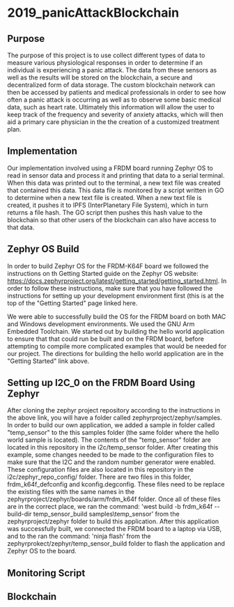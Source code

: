 # 2019_panicAttackBlockchain

## Purpose
The purpose of this project is to use collect different types of data to measure various physiological responses in order to determine if an individual is experiencing a panic attack. The data from these sensors as well as the results will be stored on the blockchain, a secure and decentralized form of data storage. The custom blockchain network can then be accessed by patients and medical professionals in order to see how often a panic attack is occurring as well as to observe some basic medical data, such as heart rate.  Ultimately this information will allow the user to keep track of the frequency and severity of anxiety attacks, which will then aid a primary care physician in the the creation of a customized treatment plan. 

## Implementation
Our implementation involved using a FRDM board running Zephyr OS to read in sensor data and process it and printing that data to a serial terminal. When this data was printed out to the terminal, a new text file was created that contained this data. This data file is monitored by a script written in GO to determine when a new text file is created. When a new text file is created, it pushes it to IPFS (InterPlanetary File System), which in turn returns a file hash. The GO script then pushes this hash value to the blockchain so that other users of the blockchain can also have access to that data.

## Zephyr OS Build
In order to build Zephyr OS for the FRDM-K64F board we followed the instructions on th Getting Started guide on the Zephyr OS website: https://docs.zephyrproject.org/latest/getting_started/getting_started.html. In order to follow these instructions, make sure that you have followed the instructions for setting up your development environment first (this is at the top of the "Getting Started" page linked here.

We were able to successfully build the OS for the FRDM board on both MAC and Windows development environments. We used the GNU Arm Embedded Toolchain. We started out by building the hello world application to ensure that that could run be built and on the FRDM board, before attempting to compile more complicated examples that would be needed for our project. The directions for building the hello world application are in the "Getting Started" link above. 


## Setting up I2C_0 on the FRDM Board Using Zephyr
After cloning the zephyr project repository according to the instructions in the above link,  you will have a folder called zephyrproject/zephyr/samples. In order to build our own application, we added a sample in folder called "temp_sensor" to the this samples folder (the same folder where the hello world sample is located). The contents of the "temp_sensor" folder are located in this repository in the i2c/temp_sensor folder. After creating this example, some changes needed to be made to the configuration files to make sure that the I2C and the random number generator were enabled. These configuration files are also located in this repository in the i2c/zephyr_repo_config/ folder. There are two files in this folder, frdm_k64f_defconfig and kconfig.degconfig. These files need to be replace the existing files with the same names in the zephyrproject/zephyr/boards/arm/frdm_k64f folder. Once all of these files are in the correct place, we ran the command: 'west build -b frdm_k64f --build-dir temp_sensor_build samples\temp_sensor' from the zephyrproject/zephyr folder to build this application. After this application was successfully built, we connected the FRDM board to a laptop via USB, and to the ran the command: 'ninja flash' from the zephyrprokect/zephyr/temp_sensor_build folder to flash the application and Zephyr OS to the board.


## Monitoring Script

## Blockchain
